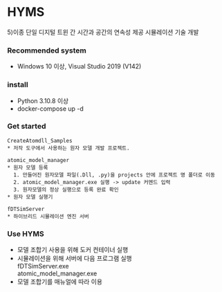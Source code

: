# HYMS
5)이종 단일 디지털 트윈 간 시간과 공간의 연속성 제공 시뮬레이션 기술 개발

### Recommended system
* Windows 10 이상, Visual Studio 2019 (V142)

### install 
* Python 3.10.8 이상
* docker-compose up -d

### Get started 
    CreateAtomdll_Samples 
    * 저작 도구에서 사용하는 원자 모델 개발 프로젝트.
    
    atomic_model_manager 
    * 원자 모델 등록
      1. 만들어진 원자모델 파일(.Dll, .py)을 projects 안에 프로젝트 명 폴더로 이동
      2. atomic_model_manager.exe 실행 -> update 커멘드 입력
      3. 원자모델의 정상 실행으로 등록 완료 확인
    * 원자 모델 실행기
      
    fDTSimServer 
    * 하이브리드 시뮬레이션 엔진 서버

### Use HYMS 
  * 모델 조합기 사용을 위해 도커 컨테이너 실행  
  * 시뮬레이션을 위해 서버에 다음 프로그램 실행  
      fDTSimServer.exe  
      atomic_model_manager.exe  
  * 모델 조합기를 매뉴얼에 따라 이용
